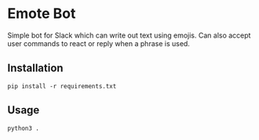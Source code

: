 # Emote Bot

Simple bot for Slack which can write out text using emojis. Can also accept user commands to react or reply when a phrase is used.

## Installation

```
pip install -r requirements.txt
```

## Usage

```
python3 .
```
